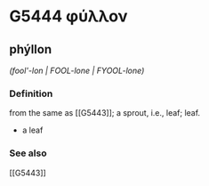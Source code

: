 # G5444 φύλλον

## phýllon

_(fool'-lon | FOOL-lone | FYOOL-lone)_

### Definition

from the same as [[G5443]]; a sprout, i.e., leaf; leaf.

- a leaf

### See also

[[G5443]]


